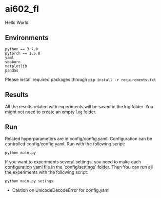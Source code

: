 # ai602_fl
Hello World

## Environments
```shell script
python == 3.7.0
pytorch == 1.5.0
yaml
seaborn
matplotlib
pandas
```
Please install required packages through ```pip install -r requirements.txt```

## Results
All the results related with experiments will be saved in the log folder.
You might not need to create an empty ```log``` folder.

## Run
Related hyperparameters are in config/config.yaml. Configuration can be controlled config/config.yaml.
Run with the following script:

```python main.py```

If you want to experiments several settings, you need to make each configuration yaml file in the 'config/settings' folder.
Then You can run all the experiments with the following script:

```python main.py setings```

* Caution on UnicodeDecodeError for config.yaml
